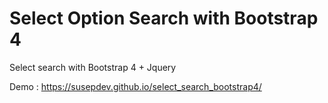 # Select Option Search with Bootstrap 4
Select search with Bootstrap 4 + Jquery

Demo : https://susepdev.github.io/select_search_bootstrap4/
